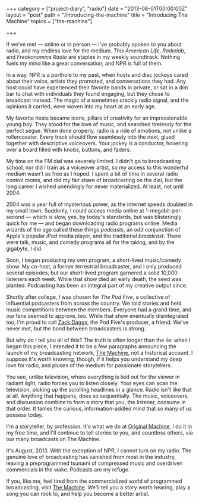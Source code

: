 +++
category = ["project-diary", "radio"]
date = "2013-08-01T00:00:00Z"
layout = "post"
path = "/introducing-the-machine"
title = "Introducing The Machine"
topics = ["the-machine"]

+++

If we've met &mdash; online or in person &mdash; I've probably spoken to you about radio, and my endless love for the medium. *This American Life*, *Radiolab*, and *Freakonomics Radio* are staples in my weekly soundtrack. Nothing fuels my mind like a great conversation, and NPR is full of them.

In a way, NPR is a porthole to my past, when hosts and disc jockeys cared about their voice, artists they promoted, and conversations they had. Any host could have experienced their favorite bands in private, or sat in a dim bar to chat with individuals they found engaging, but they chose to broadcast instead. The magic of a sometimes crackly radio signal, and the opinions it carried, were woven into my heart at an early age.

My favorite hosts became icons, pillars of creativity for an impressionable young boy. They stood for the love of music, and searched tirelessly for the perfect segue. When done properly, radio is a ride of emotions, not unlike a rollercoaster. Every track should flow seamlessly into the next, glued together with descriptive voiceovers. Your jockey is a conductor, hovering over a board filled with knobs, buttons, and faders.

My time on the FM dial was severely limited. I didn't go to broadcasting school, nor did I train as a voiceover artist, so my access to this wonderful medium wasn't as free as I hoped. I spent a bit of time in several radio control rooms, and did my fair share of broadcasting on the dial, but the long career I wished unendingly for never materialized. At least, not until 2004.

2004 was a year full of mysterious power, as the internet speeds doubled in my small town. Suddenly, I could access media online at 1-megabit-per-second &mdash; which is slow, yes, by today's standards, but was blisteringly quick for me &mdash; and began downloading radio programs online. Media wizards of the age called these things *podcasts*, an odd conjunction of Apple's popular *iPod* media player, and the traditional *broadcast*. There were talk, music, and comedy programs all for the taking, and by the gigabyte, I did.

Soon, I began producing my own program, a short-lived music/comedy show. My co-host, a former terrestrial broadcaster, and I only produced several episodes, but our short-lived program garnered a solid 10,000 listeners each week. While that show died an early death, the seed was planted. Podcasting has been an integral part of my creative output since.

Shortly after college, I was chosen for *The Pod Five*, a collective of influential podcasters from across the country. We told stories and held music competitions between the members. Everyone had a grand time, and our fans seemed to approve, too. While that show eventually disintegrated too, I'm proud to call [Zack Daggy](http://zackdaggy.com), the Pod Five's producer, a friend. We've never met, but the bond between broadcasters is strong.

But why do I tell you all of this? The truth is often longer than the lie: when I began this piece, I intended it to be a few paragraphs announcing the launch of my broadcasting network, [The Machine](http://nicholaswyoung.com/work/machinefm), not a historical account. I suppose it's worth knowing, though, if it helps you understand my deep love for radio, and pluses of the medium for passionate storytellers.

You see, unlike television, where everything is laid out for the viewer in radiant light, radio forces you to listen closely. Your eyes can scan the television, picking up the scrolling headlines in a glance. Radio isn't like that at all. Anything that happens, does so sequentially. The music, voiceovers, and discussion combine to form a story that you, the listener, consume in that order. It tames the curious, information-addled mind that so many of us possess today.

I'm a storyteller, by profession. It's what we do at [Original Machine](http://originalmachine.com), I do it in my free time, and I'll continue to tell stories to you, and countless others, via our many broadcasts on The Machine.

It's August, 2013. With the exception of NPR, I cannot turn on my radio. The genuine love of broadcasting has vanished from most in the industry, leaving a preprogrammed tsunami of compressed music and overdriven commercials in the wake. Podcasts are my refuge.

If you, like me, feel tired from the commercialized world of programmed broadcasting, visit [The Machine](http://nicholaswyoung.com/work/machinefm). We'll tell you a story worth hearing, play a song you can rock to, and help you become a better artist.
